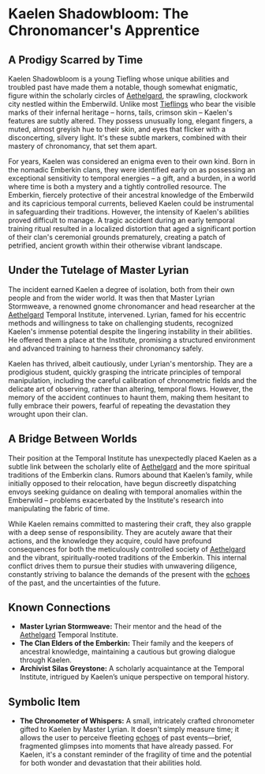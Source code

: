 # Kaelen Shadowbloom: The Chronomancer's Apprentice

## A Prodigy Scarred by Time

Kaelen Shadowbloom is a young Tiefling whose unique abilities and troubled past have made them a notable, though somewhat enigmatic, figure within the scholarly circles of [Aethelgard](/raw/20250501/continent/aethelgard.md), the sprawling, clockwork city nestled within the Emberwild. Unlike most [Tieflings](/raw/20250501/tiefling/tieflings.md) who bear the visible marks of their infernal heritage – horns, tails, crimson skin – Kaelen's features are subtly altered. They possess unusually long, elegant fingers, a muted, almost greyish hue to their skin, and eyes that flicker with a disconcerting, silvery light. It's these subtle markers, combined with their mastery of chronomancy, that set them apart.

For years, Kaelen was considered an enigma even to their own kind. Born in the nomadic Emberkin clans, they were identified early on as possessing an exceptional sensitivity to temporal energies – a gift, and a burden, in a world where time is both a mystery and a tightly controlled resource. The Emberkin, fiercely protective of their ancestral knowledge of the Emberwild and its capricious temporal currents, believed Kaelen could be instrumental in safeguarding their traditions. However, the intensity of Kaelen's abilities proved difficult to manage.  A tragic accident during an early temporal training ritual resulted in a localized distortion that aged a significant portion of their clan's ceremonial grounds prematurely, creating a patch of petrified, ancient growth within their otherwise vibrant landscape.

## Under the Tutelage of Master Lyrian

The incident earned Kaelen a degree of isolation, both from their own people and from the wider world.  It was then that Master Lyrian Stormweave, a renowned gnome chronomancer and head researcher at the [Aethelgard](/raw/20250501/continent/aethelgard.md) Temporal Institute, intervened. Lyrian, famed for his eccentric methods and willingness to take on challenging students, recognized Kaelen's immense potential despite the lingering instability in their abilities. He offered them a place at the Institute, promising a structured environment and advanced training to harness their chronomancy safely.

Kaelen has thrived, albeit cautiously, under Lyrian's mentorship. They are a prodigious student, quickly grasping the intricate principles of temporal manipulation, including the careful calibration of chronometric fields and the delicate art of observing, rather than altering, temporal flows. However, the memory of the accident continues to haunt them, making them hesitant to fully embrace their powers, fearful of repeating the devastation they wrought upon their clan.

## A Bridge Between Worlds

Their position at the Temporal Institute has unexpectedly placed Kaelen as a subtle link between the scholarly elite of [Aethelgard](/raw/20250501/continent/aethelgard.md) and the more spiritual traditions of the Emberkin clans. Rumors abound that Kaelen’s family, while initially opposed to their relocation, have begun discreetly dispatching envoys seeking guidance on dealing with temporal anomalies within the Emberwild – problems exacerbated by the Institute's research into manipulating the fabric of time.

While Kaelen remains committed to mastering their craft, they also grapple with a deep sense of responsibility. They are acutely aware that their actions, and the knowledge they acquire, could have profound consequences for both the meticulously controlled society of [Aethelgard](/raw/20250501/continent/aethelgard.md) and the vibrant, spiritually-rooted traditions of the Emberkin. This internal conflict drives them to pursue their studies with unwavering diligence, constantly striving to balance the demands of the present with the [echoes](/raw/20250501/soul/echoes.md) of the past, and the uncertainties of the future.

## Known Connections

*   **Master Lyrian Stormweave:**  Their mentor and the head of the [Aethelgard](/raw/20250501/continent/aethelgard.md) Temporal Institute.
*   **The Clan Elders of the Emberkin:**  Their family and the keepers of ancestral knowledge, maintaining a cautious but growing dialogue through Kaelen.
*   **Archivist Silas Greystone:** A scholarly acquaintance at the Temporal Institute, intrigued by Kaelen’s unique perspective on temporal history.

## Symbolic Item

*   **The Chronometer of Whispers:** A small, intricately crafted chronometer gifted to Kaelen by Master Lyrian. It doesn't simply measure time; it allows the user to perceive fleeting [echoes](/raw/20250501/soul/echoes.md) of past events—brief, fragmented glimpses into moments that have already passed.  For Kaelen, it's a constant reminder of the fragility of time and the potential for both wonder and devastation that their abilities hold.

